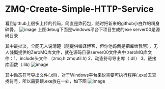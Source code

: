 # ZMQ-Create-Simple-HTTP-Service
看到github上很多上传的代码，简直是炸药包，随时把新来的github小白炸的粉身碎骨。
![image](https://user-images.githubusercontent.com/13326017/218037244-6baf20b3-41a1-438b-98a3-3662461c4365.png)
上图debug下面是windows平台下项目生成的exe
server00是源码目录

其中最扯淡，全网无人说清楚（随提供编译博客，但你他妈倒是把库给我阿），无人慷慨提供的ZeroMQ库文件，就在源码目录server00文件夹中
zeroMQ库文件：1、include头文件 （zmq.h zmqutil.h) 2、动态符号导出库（.dll） 3、链接库函数（.lib)
![image](https://user-images.githubusercontent.com/13326017/218038148-d49b7010-3da1-46b4-b90c-ae600bf28d12.png)

其中动态符号导出文件(.dll)，对于Windows平台来说需要可执行程序(.exe)去查找符号，所以需要跟.exe放在一处，如下图
![image](https://user-images.githubusercontent.com/13326017/218038558-0c9a3a88-1f26-42b1-9f9e-98c31396157e.png)
